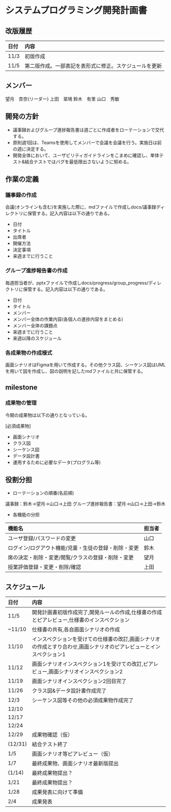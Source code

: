# システムプログラミング開発計画書

## 改版履歴
|日付|内容|
|:--|:--|
|11/3|初版作成|
|11/5|第二版作成。一部表記を表形式に修正。スケジュールを更新|
## メンバー
望月　杏奈(リーダー)
上田　翠鳩
鈴木　有里
山口　秀敏
## 開発の方針
- 議事録およびグループ進捗報告書は週ごとに作成者をローテーションで交代する。
- 原則週1回は、Teamsを使用してメンバーで会議を会議を行う。実施日は前の週に決定する。
- 開発全体において、ユーザビリティガイドラインをこまめに確認し、単体テスト&結合テストではバグを最低限出さないように努める。
## 作業の定義

### 議事録の作成
会議(オンラインも含む)を実施した際に、mdファイルで作成しdocs/議事録ディレクトリに保管する。記入内容は以下の通りである。
- 日付
- タイトル
- 出席者
- 開催方法
- 決定事項
- 来週までに行うこと

### グループ進捗報告書の作成
毎週担当者が、pptxファイルで作成しdocs/progress/group_progress/ディレクトリに保管する。記入内容は以下の通りである。
- 日付
- タイトル
- メンバー
- メンバー全体の作業内容(各個人の進捗内容をまとめる)
- メンバー全体の課題点
- 来週までに行うこと
- 来週以降のスケジュール

### 各成果物の作成様式
画面シナリオはFigmaを用いて作成する。その他クラス図、シーケンス図はUMLを用いて図を作成し、図の説明を記したmdファイルと共に保管する。

## milestone
### 成果物の管理
今期の成果物は以下の通りとなっている。

[必須成果物]
- 画面シナリオ
- クラス図
- シーケンス図
- データ設計書
- 運用するために必要なデータ(プログラム等)




## 役割分担
- ローテーションの順番(名前順)

議事録：鈴木→望月→山口→上田
グループ進捗報告書：望月→山口→上田→鈴木
- 各機能の分担

|機能名|担当者|
|:--|:--|
|ユーザ登録/パスワードの変更|山口|
|ログイン/ログアウト機能/児童・生徒の登録・削除・変更|鈴木|
|席の決定・削除・変更/閲覧/クラスの登録・削除・変更|望月|
|授業評価登録・変更・削除/確認|上田|

## スケジュール
|日付|内容|
|:--|:--|
|11/5|開発計画書初版作成完了,開発ルールの作成,仕様書の作成とピアレビュー,仕様書のインスペクション|
|~11/10|仕様書の共有,各自画面シナリオの作成|
|11/10|インスペクションを受けての仕様書の改訂,画面シナリオの作成とすり合わせ,画面シナリオのピアレビューとインスペクション1|
|11/12|画面シナリオインスペクション1を受けての改訂,ピアレビュー,画面シナリオインスペクション2|
|11/19|画面シナリオインスペクション2回目完了|
|11/26|クラス図&データ設計書作成完了|
|12/3|シーケンス図等その他の必須成果物作成完了|
|12/10||
|12/17||
|12/24||
|12/29|成果物確認（仮）|
|(12/31)|結合テスト終了|
|1/5|画面シナリオ等ピアレビュー（仮）|
|1/7|最終成果物、画面シナリオ最新版提出|
|(1/14)|最終成果物提出？|
|1/21|最終成果物提出？|
|1/28|成果発表に向けて準備|
|2/4|成果発表|
